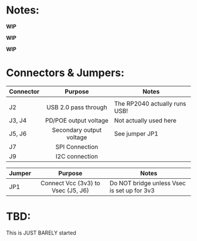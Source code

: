 # Notes:

**WIP** 

**WIP** 

**WIP** 

# Connectors & Jumpers:

| Connector | Purpose                                         | Notes                         |
| --------- |:-----------------------------------------------:| ------------------------------|
|           |                                                 |                               |
| J2        | USB 2.0 pass through                            | The RP2040 actually runs USB! |
| J3, J4    | PD/POE output voltage                           | Not actually used here        |
| J5, J6    | Secondary output voltage                        | See jumper JP1                |
| J7        | SPI Connection                                  |                               |
| J9        | I2C connection                                  |                               |

| Jumper    | Purpose                            | Notes                                       |
| --------- |:----------------------------------:| --------------------------------------------|
| JP1       | Connect Vcc (3v3) to Vsec (J5, J6) | Do NOT bridge unless Vsec is set up for 3v3 |

# TBD:

This is JUST BARELY started